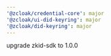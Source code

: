 ```yaml
---
'@zcloak/credential-core': major
'@zcloak/ui-did-keyring': major
'@zcloak/did-keyring': major
---
```


upgrade zkid-sdk to 1.0.0
